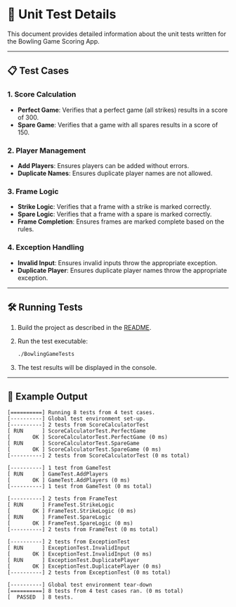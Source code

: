 # 🧪 Unit Test Details

This document provides detailed information about the unit tests written for the Bowling Game Scoring App.

---

## 📋 Test Cases

### 1. **Score Calculation**

- **Perfect Game**: Verifies that a perfect game (all strikes) results in a score of 300.
- **Spare Game**: Verifies that a game with all spares results in a score of 150.

### 2. **Player Management**

- **Add Players**: Ensures players can be added without errors.
- **Duplicate Names**: Ensures duplicate player names are not allowed.

### 3. **Frame Logic**

- **Strike Logic**: Verifies that a frame with a strike is marked correctly.
- **Spare Logic**: Verifies that a frame with a spare is marked correctly.
- **Frame Completion**: Ensures frames are marked complete based on the rules.

### 4. **Exception Handling**

- **Invalid Input**: Ensures invalid inputs throw the appropriate exception.
- **Duplicate Player**: Ensures duplicate player names throw the appropriate exception.

---

## 🛠️ Running Tests

1. Build the project as described in the [README](../README.md).
2. Run the test executable:
   ```bash
   ./BowlingGameTests
   ```

3. The test results will be displayed in the console.

---

## 🧪 Example Output

```plaintext
[==========] Running 8 tests from 4 test cases.
[----------] Global test environment set-up.
[----------] 2 tests from ScoreCalculatorTest
[ RUN      ] ScoreCalculatorTest.PerfectGame
[       OK ] ScoreCalculatorTest.PerfectGame (0 ms)
[ RUN      ] ScoreCalculatorTest.SpareGame
[       OK ] ScoreCalculatorTest.SpareGame (0 ms)
[----------] 2 tests from ScoreCalculatorTest (0 ms total)

[----------] 1 test from GameTest
[ RUN      ] GameTest.AddPlayers
[       OK ] GameTest.AddPlayers (0 ms)
[----------] 1 test from GameTest (0 ms total)

[----------] 2 tests from FrameTest
[ RUN      ] FrameTest.StrikeLogic
[       OK ] FrameTest.StrikeLogic (0 ms)
[ RUN      ] FrameTest.SpareLogic
[       OK ] FrameTest.SpareLogic (0 ms)
[----------] 2 tests from FrameTest (0 ms total)

[----------] 2 tests from ExceptionTest
[ RUN      ] ExceptionTest.InvalidInput
[       OK ] ExceptionTest.InvalidInput (0 ms)
[ RUN      ] ExceptionTest.DuplicatePlayer
[       OK ] ExceptionTest.DuplicatePlayer (0 ms)
[----------] 2 tests from ExceptionTest (0 ms total)

[----------] Global test environment tear-down
[==========] 8 tests from 4 test cases ran. (0 ms total)
[  PASSED  ] 8 tests.
```
